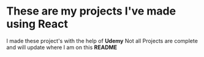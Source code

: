 # These are my projects I've made using React

I made these project's with the help of **Udemy** Not all Projects are complete and will update where I am on this **README**

